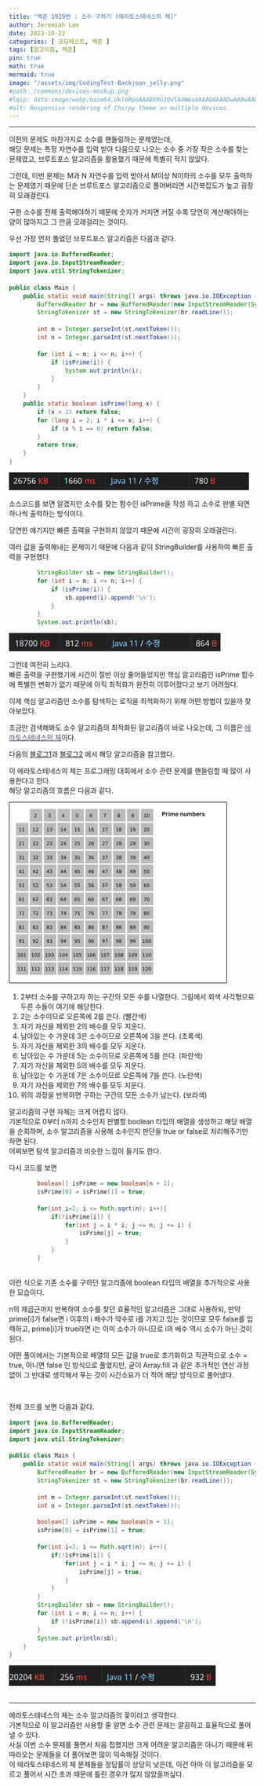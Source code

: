 ```yaml
---
title: "백준 1929번 : 소수 구하기 (에라토스테네스의 체)"
author: Jeremiah Lee
date: 2023-10-22
categories: [ 코딩테스트, 백준 ]
tags: [알고리즘, 백준]
pin: true
math: true
mermaid: true
image: "/assets/img/CodingTest-Backjoon_jelly.png"
#path: /commons/devices-mockup.png
#lqip: data:image/webp;base64,UklGRpoAAABXRUJQVlA4WAoAAAAQAAAADwAABwAAQUxQSDIAAAARL0AmbZurmr57yyIiqE8oiG0bejIYEQTgqiDA9vqnsUSI6H+oAERp2HZ65qP/VIAWAFZQOCBCAAAA8AEAnQEqEAAIAAVAfCWkAALp8sF8rgRgAP7o9FDvMCkMde9PK7euH5M1m6VWoDXf2FkP3BqV0ZYbO6NA/VFIAAAA
#alt: Responsive rendering of Chirpy theme on multiple devices.
---
```

***

이전의 문제도 마찬가지로 소수를 핸들링하는 문제였는데,   
해당 문제는 특정 자연수를 입력 받아 다음으로 나오는 소수 중 가장 작은 소수를 찾는 문제였고,
브루트포스 알고리즘을 활용했기 때문에 특별히 적지 않았다.

그런데, 이번 문제는 M과 N 자연수를 입력 받아서 M이상 N이하의 소수를 모두 출력하는
문제였기 때문에 단순 브루트포스 알고리즘으로 풀어버리면 시간복잡도가 높고 굉장히 오래걸린다.

구한 소수를 전체 출력해야하기 때문에 숫자가 커지면 커질 수록 당연히 계산해야하는 양이 많아지고
그 만큼 오래걸리는 것이다.

우선 가장 먼저 풀었던 브루트포스 알고리즘은 다음과 같다.
```java
import java.io.BufferedReader;
import java.io.InputStreamReader;
import java.util.StringTokenizer;

public class Main {
    public static void main(String[] args) throws java.io.IOException {
        BufferedReader br = new BufferedReader(new InputStreamReader(System.in));
        StringTokenizer st = new StringTokenizer(br.readLine());

        int m = Integer.parseInt(st.nextToken());
        int n = Integer.parseInt(st.nextToken());

        for (int i = m; i <= n; i++) {
            if (isPrime(i)) {
                System.out.println(i);
            }
        }
    }
    public static boolean isPrime(long x) {
        if (x < 2) return false;
        for (long i = 2; i * i <= x; i++) {
            if (x % i == 0) return false;
        }
        return true;
    }
}
```
![](/assets/img/CT_BJ_LOG/BJ_1735_1.png)
<br>

소스코드를 보면 알겠지만 소수를 찾는 함수인 isPrime을 작성 하고 
소수로 판별 되면 하나씩 출력하는 방식이다.

당연한 얘기지만 빠른 출력을 구현하지 않았기 때문에 시간이 굉장히 오래걸린다.

여러 값을 출력해내는 문제이기 때문에 다음과 같이 StringBuilder를 사용하여 빠른 출력을 구현했다.
```java
        StringBuilder sb = new StringBuilder();
        for (int i = m; i <= n; i++) {
            if (isPrime(i)) {
                sb.append(i).append('\n');
            }
        }
        System.out.println(sb);
```
![](/assets/img/CT_BJ_LOG/BJ_1735_2.png)
<br>

그런데 여전히 느리다.   
빠른 출력을 구현했기에 시간이 절반 이상 줄어들었지만 
핵심 알고리즘인 isPrime 함수에 특별한 변화가 없기 때문에 아직 최적화가 완전히 이루어졌다고
보기 어려웠다.

이제 핵심 알고리즘인 소수를 탐색하는 로직을 최적화하기 위해 어떤 방법이 있을까 찾아보았다.

조금만 검색해봐도 소수 알고리즘의 최적화된 알고리즘이 바로 나오는데, 그 이름은 
[<span style="color:#4C4C7C">에라토스테네스의 체</span>](https://ko.wikipedia.org/wiki/%EC%97%90%EB%9D%BC%ED%86%A0%EC%8A%A4%ED%85%8C%EB%84%A4%EC%8A%A4%EC%9D%98_%EC%B2%B4)이다.

다음의 [블로그1](https://loosie.tistory.com/267)과 [블로그2](https://firework-ham.tistory.com/8)
에서 해당 알고리즘을 참고했다.

이 에라토스테네스의 체는 프로그래밍 대회에서 소수 관련 문제를 핸들링할 때 많이 사용한다고 한다.   
해당 알고리즘의 흐름은 다음과 같다.

![](/assets/img/CT_BJ_LOG/Sieve_of_Eratosthenes_animation.gif)
1. 2부터 소수를 구하고자 하는 구간의 모든 수를 나열한다. 그림에서 회색 사각형으로 두른 수들이 여기에 해당한다.
2. 2는 소수이므로 오른쪽에 2를 쓴다. (빨간색)
3. 자기 자신을 제외한 2의 배수를 모두 지운다.
4. 남아있는 수 가운데 3은 소수이므로 오른쪽에 3을 쓴다. (초록색)
5. 자기 자신을 제외한 3의 배수를 모두 지운다.
6. 남아있는 수 가운데 5는 소수이므로 오른쪽에 5를 쓴다. (파란색)
7. 자기 자신을 제외한 5의 배수를 모두 지운다.
8. 남아있는 수 가운데 7은 소수이므로 오른쪽에 7을 쓴다. (노란색)
9. 자기 자신을 제외한 7의 배수를 모두 지운다.
10. 위의 과정을 반복하면 구하는 구간의 모든 소수가 남는다. (보라색)

알고리즘의 구현 자체는 크게 어렵지 않다.   
기본적으로 0부터 n까지 소수인지 판별할 boolean 타입의 배열을 생성하고 
해당 배열을 순회하며, 소수 알고리즘을 사용해 소수인지 판단을 true or false로 처리해주기만 하면 된다.   
어찌보면 탐색 알고리즘과 비슷한 느낌이 들기도 한다.

다시 코드를 보면
```java
        boolean[] isPrime = new boolean[n + 1];
        isPrime[0] = isPrime[1] = true;

        for(int i=2; i <= Math.sqrt(n); i++){
            if(!isPrime[i]) {
                for(int j = i * i; j <= n; j += i) {
                    isPrime[j] = true;
                }
            }
        }
```
<br>
이런 식으로 기존 소수를 구하던 알고리즘에 boolean 타입의 배열을 추가적으로 
사용한 모습이다.

n의 제곱근까지 반복하여 소수를 찾던 효율적인 알고리즘은 그대로 사용하되,
만약 prime[i]가 false면 i 이후의 i 배수가 약수로 i를 가지고 있는 것이므로
모두 false를 입력하고, prime[i]가 true라면 i는 이미 소수가 아니므로 i의 배수 역시 
소수가 아닌 것이 된다.

어떤 풀이에서는 기본적으로 배열의 모든 값을 true로 초기화하고 
직관적으로 소수 = true, 아니면 false 인 방식으로 풀었지만,
굳이 Array.fill 과 같은 추가적인 연산 과정 없이 그 반대로 생각해서 푸는 것이
시간소요가 더 적어 해당 방식으로 풀어냈다.

<br>

전체 코드를 보면 다음과 같다.
```java
import java.io.BufferedReader;
import java.io.InputStreamReader;
import java.util.StringTokenizer;

public class Main {
    public static void main(String[] args) throws java.io.IOException {
        BufferedReader br = new BufferedReader(new InputStreamReader(System.in));
        StringTokenizer st = new StringTokenizer(br.readLine());

        int m = Integer.parseInt(st.nextToken());
        int n = Integer.parseInt(st.nextToken());

        boolean[] isPrime = new boolean[n + 1];
        isPrime[0] = isPrime[1] = true;

        for(int i=2; i <= Math.sqrt(n); i++){
            if(!isPrime[i]) {
                for(int j = i * i; j <= n; j += i) {
                    isPrime[j] = true;
                }
            }
        }
        StringBuilder sb = new StringBuilder();
        for (int i = m; i <= n; i++) {
            if (!isPrime[i]) sb.append(i).append('\n');
        }
        System.out.println(sb);
    }
}
```
![](/assets/img/CT_BJ_LOG/BJ_1735_3.png)
<br>
<br>

***
에라토스테네스의 체는 소수 알고리즘의 꽃이라고 생각한다.   
기본적으로 이 알고리즘만 사용할 줄 알면 소수 관련 문제는 깔끔하고 효율적으로 풀어낼 수 있다.   
사실 이번 소수 문제를 풀면서 처음 접했지만 크게 어려운 알고리즘은 아니기 때문에
뒤따라오는 문제들을 더 풀어보면 많이 익숙해질 것이다.   
이 에라토스테네스의 체 문제들을 정답률이 상당히 낮은데, 이건 아마 이 알고리즘을 모르고 풀어서
시간 초과 때문에 틀린 경우가 많지 않았을까싶다.
